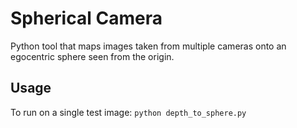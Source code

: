# Spherical Camera
Python tool that maps images taken from multiple cameras onto an egocentric sphere seen from the origin.

## Usage
To run on a single test image:
`python depth_to_sphere.py`